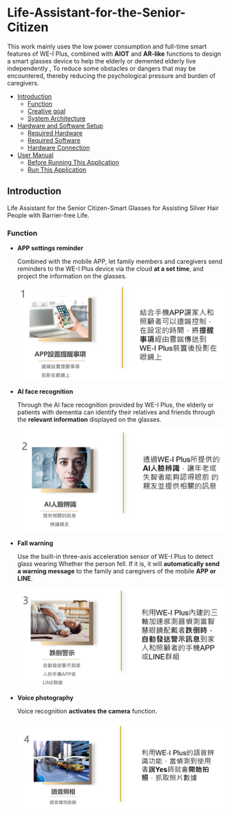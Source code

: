 # Life-Assistant-for-the-Senior-Citizen

This work mainly uses the low power consumption and full-time smart features of WE-I Plus, combined with **AIOT** and **AR-like** functions to design a smart glasses device to help the elderly or demented elderly live independently , To reduce some obstacles or dangers that may be encountered, thereby reducing the psychological pressure and burden of caregivers.

* [Introduction](#introduction)
  * [Function](#function)
  * [Creative goal](#creative-goal)
  * [System Architecture](#system-architecture)
* [Hardware and Software Setup](#hardware-and-software-setup)
	* [Required Hardware](#required-hardware)
	* [Required Software](#required-software)
	* [Hardware Connection](#hardware-connection)
* [User Manual](#user-manual)
	* [Before Running This Application](#before-running-this-application)
	* [Run This Application](#run-this-application)

## Introduction
Life Assistant for the Senior Citizen-Smart Glasses for Assisting Silver Hair People with Barrier-free Life.

### Function
* **APP settings reminder**

	Combined with the mobile APP, let family members and caregivers send reminders to the WE-I Plus device via the cloud **at a set time**, and project the information on the glasses.
	
	![app_settings_reminder][1]

* **AI face recognition**

	Through the AI face recognition provided by WE-I Plus, the elderly or patients with dementia can identify their relatives and friends through the **relevant information** displayed on the glasses.
	
	![ai_face_recognition][2]
	
* **Fall warning**

	Use the built-in three-axis acceleration sensor of WE-I Plus to detect glass wearing Whether the person fell. If it is, it will **automatically send a warning message** to the family and caregivers of the mobile **APP or LINE**.

	![fall_warning][3]


* **Voice photography**

	Voice recognition **activates the camera** function.

	![voice_photography][4]


[1]: ./doc/app_settings_reminder.png
[2]: ./doc/ai_face_recognition.png
[3]: ./doc/fall_warning.png
[4]: ./doc/voice_photography.png
[5]: ./doc/creative_goal_1.png
[6]: ./doc/creative_goal_2.png
[7]: ./doc/system_architecture.png
[8]: ./doc/required_hardware_1.png
[9]: ./doc/required_hardware_2.png
[10]: ./doc/hardware_connection.png
